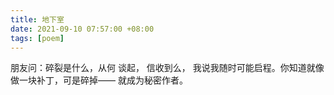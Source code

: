 ```yaml
---
title: 地下室
date: 2021-09-10 07:57:00 +08:00
tags: [poem]
---
```

朋友问：碎裂是什么，从何
谈起，
信收到么，
我说我随时可能启程。你知道就像
做一块补丁，可是碎掉——
就成为秘密作者。